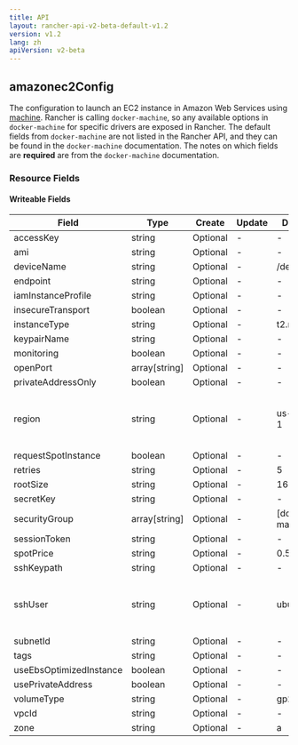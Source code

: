 ```yaml
---
title: API
layout: rancher-api-v2-beta-default-v1.2
version: v1.2
lang: zh
apiVersion: v2-beta
---
```


## amazonec2Config

The configuration to launch an EC2 instance in Amazon Web Services using [machine]({{site.baseurl}}/rancher/{{page.version}}/{{page.lang}}/api/{{page.apiVersion}}/api-resources/machine). Rancher is calling `docker-machine`, so any available options in `docker-machine` for specific drivers are exposed in Rancher. The default fields from `docker-machine` are not listed in the Rancher API, and they can be found in the `docker-machine` documentation. The notes on which fields are **required** are from the `docker-machine` documentation.

### Resource Fields

#### Writeable Fields

Field | Type | Create | Update | Default | Notes
---|---|---|---|---|---
accessKey | string | Optional | - | - | 
ami | string | Optional | - | - | 
deviceName | string | Optional | - | /dev/sda1 | 
endpoint | string | Optional | - | - | 
iamInstanceProfile | string | Optional | - | - | 
insecureTransport | boolean | Optional | - | - | 
instanceType | string | Optional | - | t2.micro | 
keypairName | string | Optional | - | - | 
monitoring | boolean | Optional | - | - | 
openPort | array[string] | Optional | - | - | 
privateAddressOnly | boolean | Optional | - | - | 
region | string | Optional | - | us-east-1 | The region to use when launching the host
requestSpotInstance | boolean | Optional | - | - | 
retries | string | Optional | - | 5 | 
rootSize | string | Optional | - | 16 | 
secretKey | string | Optional | - | - | 
securityGroup | array[string] | Optional | - | [docker-machine] | 
sessionToken | string | Optional | - | - | 
spotPrice | string | Optional | - | 0.50 | 
sshKeypath | string | Optional | - | - | 
sshUser | string | Optional | - | ubuntu | The ssh username to use to ssh into the host
subnetId | string | Optional | - | - | 
tags | string | Optional | - | - | 
useEbsOptimizedInstance | boolean | Optional | - | - | 
usePrivateAddress | boolean | Optional | - | - | 
volumeType | string | Optional | - | gp2 | 
vpcId | string | Optional | - | - | 
zone | string | Optional | - | a | 



<br>
